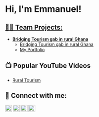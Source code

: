 <h1>Hi, I'm Emmanuel! <br/><a href="https://github.com/joshmadakor1"></h1>

<h2>👨‍💻 Team Projects:</h2>

- <b>Bridging Tourism gab in rural Ghana </b>
  - [Bridging Tourism gab in rural Ghana](https://www.canva.com/design/DAGcH1LxdEY/R4PM8U_OFUtpVrOWYVcmxA/edit)
  - [My Portfolio](https://github.com/paaguitar/myportfolio/edit/main/README.md)

<h2>📺 Popular YouTube Videos</h2>

- [Rural Tourism](https://youtu.be/93Ms9HcoqEg)


<h2> 🤳 Connect with me:</h2>

[<img align="left" alt="JoshMadakor | YouTube" width="22px" src="https://cdn.jsdelivr.net/npm/simple-icons@v3/icons/youtube.svg" />][youtube]
[<img align="left" alt="JoshMadakor | Twitter" width="22px" src="https://cdn.jsdelivr.net/npm/simple-icons@v3/icons/twitter.svg" />][twitter]
[<img align="left" alt="JoshMadakor | LinkedIn" width="22px" src="https://cdn.jsdelivr.net/npm/simple-icons@v3/icons/linkedin.svg" />][linkedin]
[<img align="left" alt="JoshMadakor | Instagram" width="22px" src="https://cdn.jsdelivr.net/npm/simple-icons@v3/icons/instagram.svg" />][instagram]

[twitter]: https://x.com/emmadod65
[youtube]: https://www.youtube.com/@PaaGuitar
[instagram]: https://www.instagram.com/accounts/login/?next=https%3A%2F%2Fwww.instagram.com%2Fpaaguitar%2F&is_from_rle
[linkedin]: https://www.linkedin.com/in/edodoogh

<!--
**joshmadakor1/joshmadakor1** is a ✨ _special_ ✨ repository because its `README.md` (this file) appears on your GitHub profile.

Here are some ideas to get you started:

- 🔭 I’m currently working on ...
- 🌱 I’m currently learning ...
- 👯 I’m looking to collaborate on ...
- 🤔 I’m looking for help with ...
- 💬 Ask me about ...
- 📫 How to reach me: ...
- 😄 Pronouns: ...
- ⚡ Fun fact: ...
-->
